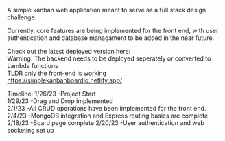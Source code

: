 A simple kanban web application meant to serve as a full stack design challenge.

Currently, core features are being implemented for the front end, with user authentication and database managament to be added in the near future.

Check out the latest deployed version here: \
Warning: The backend needs to be deployed seperately or converted to Lambda functions \
TLDR only the front-end is working \
https://simplekanbanboardio.netlify.app/


Timeline: 
1/26/23 -Project Start\
1/29/23 -Drag and Drop implemented\
2/1/23 -All CRUD operations have been implemented for the front end. \
2/4/23 -MongoDB integration and Express routing basics are complete \
2/18/23 -Board page complete
2/20/23 -User authentication and web socketing set up
